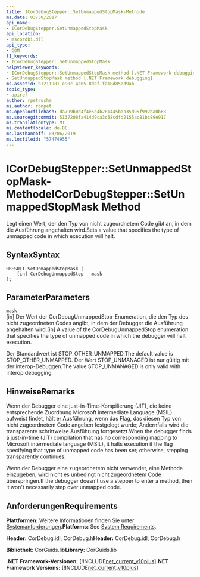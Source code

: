 ```yaml
---
title: ICorDebugStepper::SetUnmappedStopMask-Methode
ms.date: 03/30/2017
api_name:
- ICorDebugStepper.SetUnmappedStopMask
api_location:
- mscordbi.dll
api_type:
- COM
f1_keywords:
- ICorDebugStepper::SetUnmappedStopMask
helpviewer_keywords:
- ICorDebugStepper::SetUnmappedStopMask method [.NET Framework debugging]
- SetUnmappedStopMask method [.NET Framework debugging]
ms.assetid: b1211981-e90c-4e05-8def-fa18d85ad9ab
topic_type:
- apiref
author: rpetrusha
ms.author: ronpet
ms.openlocfilehash: da799b0d4f4e5e4b281445baa35d95f992ba0b63
ms.sourcegitcommit: 5137208fa414d9ca3c58cdfd2155ac81bc89e917
ms.translationtype: MT
ms.contentlocale: de-DE
ms.lasthandoff: 03/06/2019
ms.locfileid: "57474955"
---
```

# <a name="icordebugsteppersetunmappedstopmask-method"></a><span data-ttu-id="4e789-102">ICorDebugStepper::SetUnmappedStopMask-Methode</span><span class="sxs-lookup"><span data-stu-id="4e789-102">ICorDebugStepper::SetUnmappedStopMask Method</span></span>
<span data-ttu-id="4e789-103">Legt einen Wert, der den Typ von nicht zugeordnetem Code gibt an, in dem die Ausführung angehalten wird.</span><span class="sxs-lookup"><span data-stu-id="4e789-103">Sets a value that specifies the type of unmapped code in which execution will halt.</span></span>  
  
## <a name="syntax"></a><span data-ttu-id="4e789-104">Syntax</span><span class="sxs-lookup"><span data-stu-id="4e789-104">Syntax</span></span>  
  
```  
HRESULT SetUnmappedStopMask (  
    [in] CorDebugUnmappedStop   mask  
);  
```  
  
## <a name="parameters"></a><span data-ttu-id="4e789-105">Parameter</span><span class="sxs-lookup"><span data-stu-id="4e789-105">Parameters</span></span>  
 `mask`  
 <span data-ttu-id="4e789-106">[in] Der Wert der CorDebugUnmappedStop-Enumeration, die den Typ des nicht zugeordneten Codes angibt, in dem der Debugger die Ausführung angehalten wird.</span><span class="sxs-lookup"><span data-stu-id="4e789-106">[in] A value of the CorDebugUnmappedStop enumeration that specifies the type of unmapped code in which the debugger will halt execution.</span></span>  
  
 <span data-ttu-id="4e789-107">Der Standardwert ist STOP_OTHER_UNMAPPED.</span><span class="sxs-lookup"><span data-stu-id="4e789-107">The default value is STOP_OTHER_UNMAPPED.</span></span> <span data-ttu-id="4e789-108">Der Wert STOP_UNMANAGED ist nur gültig mit der interop-Debuggen.</span><span class="sxs-lookup"><span data-stu-id="4e789-108">The value STOP_UNMANAGED is only valid with interop debugging.</span></span>  
  
## <a name="remarks"></a><span data-ttu-id="4e789-109">Hinweise</span><span class="sxs-lookup"><span data-stu-id="4e789-109">Remarks</span></span>  
 <span data-ttu-id="4e789-110">Wenn der Debugger eine just-in-Time-Kompilierung (JIT), die keine entsprechende Zuordnung Microsoft intermediate Language (MSIL) aufweist findet, hält er Ausführung, wenn das Flag, das diesen Typ von nicht zugeordnetem Code angeben festgelegt wurde; Andernfalls wird die transparente schrittweise Ausführung fortgesetzt.</span><span class="sxs-lookup"><span data-stu-id="4e789-110">When the debugger finds a just-in-time (JIT) compilation that has no corresponding mapping to Microsoft intermediate language (MSIL), it halts execution if the flag specifying that type of unmapped code has been set; otherwise, stepping transparently continues.</span></span>  
  
 <span data-ttu-id="4e789-111">Wenn der Debugger eine zugeordnetem nicht verwendet, eine Methode einzugeben, wird nicht es unbedingt nicht zugeordnetem Code überspringen.</span><span class="sxs-lookup"><span data-stu-id="4e789-111">If the debugger doesn't use a stepper to enter a method, then it won't necessarily step over unmapped code.</span></span>  
  
## <a name="requirements"></a><span data-ttu-id="4e789-112">Anforderungen</span><span class="sxs-lookup"><span data-stu-id="4e789-112">Requirements</span></span>  
 <span data-ttu-id="4e789-113">**Plattformen:** Weitere Informationen finden Sie unter [Systemanforderungen](../../../../docs/framework/get-started/system-requirements.md).</span><span class="sxs-lookup"><span data-stu-id="4e789-113">**Platforms:** See [System Requirements](../../../../docs/framework/get-started/system-requirements.md).</span></span>  
  
 <span data-ttu-id="4e789-114">**Header:** CorDebug.idl, CorDebug.h</span><span class="sxs-lookup"><span data-stu-id="4e789-114">**Header:** CorDebug.idl, CorDebug.h</span></span>  
  
 <span data-ttu-id="4e789-115">**Bibliothek:** CorGuids.lib</span><span class="sxs-lookup"><span data-stu-id="4e789-115">**Library:** CorGuids.lib</span></span>  
  
 <span data-ttu-id="4e789-116">**.NET Framework-Versionen:** [!INCLUDE[net_current_v10plus](../../../../includes/net-current-v10plus-md.md)]</span><span class="sxs-lookup"><span data-stu-id="4e789-116">**.NET Framework Versions:** [!INCLUDE[net_current_v10plus](../../../../includes/net-current-v10plus-md.md)]</span></span>
